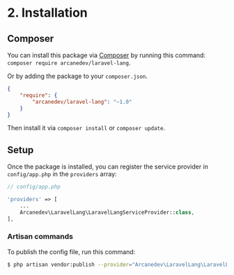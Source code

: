 # 2. Installation

## Composer

You can install this package via [Composer](http://getcomposer.org/) by running this command: `composer require arcanedev/laravel-lang`.

Or by adding the package to your `composer.json`.

```json
{
    "require": {
        "arcanedev/laravel-lang": "~1.0"
    }
}
```

Then install it via `composer install` or `composer update`.

## Setup

Once the package is installed, you can register the service provider in `config/app.php` in the `providers` array:

```php
// config/app.php

'providers' => [
    ...
    Arcanedev\LaravelLang\LaravelLangServiceProvider::class,
],
```

### Artisan commands

To publish the config file, run this command:

```bash
$ php artisan vendor:publish --provider="Arcanedev\LaravelLang\LaravelLangServiceProvider"
```
